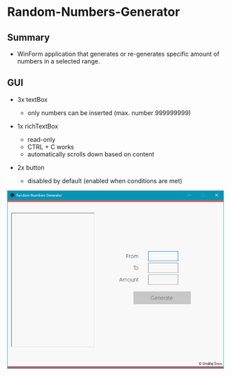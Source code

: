 # Random-Numbers-Generator

## Summary 

* WinForm application that generates or re-generates specific amount of numbers in a selected range.

## GUI

* 3x textBox
  * only numbers can be inserted (max. number 999999999)
  
* 1x richTextBox
  * read-only
  * CTRL + C works
  * automatically scrolls down based on content
  
* 2x button
  * disabled by default (enabled when conditions are met)


![alt tag](https://github.com/ondrejsvorc/Random-Numbers-Generator/blob/master/Screenshots/start.png)
